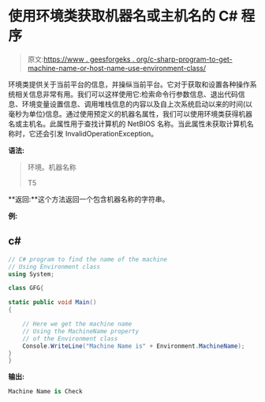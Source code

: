 # 使用环境类获取机器名或主机名的 C# 程序

> 原文:[https://www . geesforgeks . org/c-sharp-program-to-get-machine-name-or-host-name-use-environment-class/](https://www.geeksforgeeks.org/c-sharp-program-to-get-the-machine-name-or-host-name-using-environment-class/)

环境类提供关于当前平台的信息，并操纵当前平台。它对于获取和设置各种操作系统相关信息非常有用。我们可以这样使用它:检索命令行参数信息、退出代码信息、环境变量设置信息、调用堆栈信息的内容以及自上次系统启动以来的时间(以毫秒为单位)信息。通过使用预定义的机器名属性，我们可以使用环境类获得机器名或主机名。此属性用于查找计算机的 NetBIOS 名称。当此属性未获取计算机名称时，它还会引发 InvalidOperationException。

**语法:**

> 环境。机器名称
> 
> T5

**返回:**这个方法返回一个包含机器名称的字符串。

**例:**

## c#

```cs
// C# program to find the name of the machine
// Using Environment class
using System;

class GFG{

static public void Main()
{

    // Here we get the machine name
    // Using the MachineName property
    // of the Environment class
    Console.WriteLine("Machine Name is" + Environment.MachineName);
}
}
```

**输出:**

```cs
Machine Name is Check
```